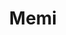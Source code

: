 ---
title: Memi
date: 
draft: false

# descripcion
description : Pulsera de plata 925 y nácar

materials: Plata 925

color: Plateado y nácar verde

dimensions: 18,5cm largo

code: 03-24-0614

type: "Pulseras"

categories: []

# Images
# first image will be shown in the product page
images:
  # - image: "images/path_to_image"
  # La ubicacion de las imagenes es imagenes/Pulseras/Pulseras.Nácar/03-24-0614-memi
  - image: "./images/pulseras/nácar/03-24-0614.JPG"
---
